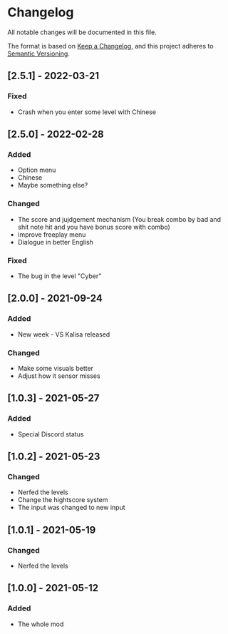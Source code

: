 # Changelog
All notable changes will be documented in this file.

The format is based on [Keep a Changelog](https://keepachangelog.com/en/1.0.0/),
and this project adheres to [Semantic Versioning](https://semver.org/spec/v2.0.0.html).

## [2.5.1] - 2022-03-21
### Fixed
- Crash when you enter some level with Chinese

## [2.5.0] - 2022-02-28
### Added
- Option menu
- Chinese
- Maybe something else?
### Changed
- The score and jujdgement mechanism (You break combo by bad and shit note hit and you have bonus score with combo)
- improve freeplay menu
- Dialogue in better English
### Fixed
- The bug in the level "Cyber"

## [2.0.0] - 2021-09-24
### Added
- New week - VS Kalisa released
### Changed
- Make some visuals better
- Adjust how it sensor misses

## [1.0.3] - 2021-05-27
### Added
- Special Discord status

## [1.0.2] - 2021-05-23
### Changed
- Nerfed the levels
- Change the hightscore system
- The input was changed to new input

## [1.0.1] - 2021-05-19
### Changed
- Nerfed the levels

## [1.0.0] - 2021-05-12
### Added
- The whole mod
